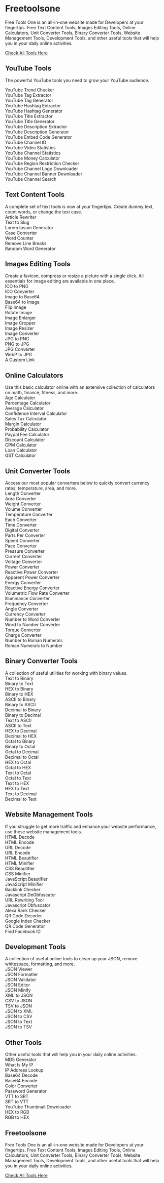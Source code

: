 # Freetoolsone
Free Tools One is an all-in-one website made for Developers at your fingertips. Free Text Content Tools, Images Editing Tools, Online Calculators, Unit Converter Tools, Binary Converter Tools, Website Management Tools, Development Tools, and other useful tools that will help you in your daily online activities.

[Check All Tools Here](https://www.freetools.one/)

<div class="card mb-3">
<div class="d-block card-header category-box text-start bg-indigo text-white">
<h2 class="card-title">YouTube Tools</h2>

The powerful YouTube tools you need to grow your YouTube audience.</div>
<div class="card-body pb-0">
<div class="row">
<div class="col-12 col-md-6 col-lg-4 mb-3">
<div class="card-body">
<div class="d-flex align-items-center">
<div>
<div class="font-weight-medium">YouTube Trend Checker</div>
</div>
</div>
</div>
</div>
<div class="col-12 col-md-6 col-lg-4 mb-3">
<div class="card-body">
<div class="d-flex align-items-center">
<div>
<div class="font-weight-medium">YouTube Tag Extractor</div>
</div>
</div>
</div>
</div>
<div class="col-12 col-md-6 col-lg-4 mb-3">
<div class="card-body">
<div class="d-flex align-items-center">
<div>
<div class="font-weight-medium">YouTube Tag Generator</div>
</div>
</div>
</div>
</div>
<div class="col-12 col-md-6 col-lg-4 mb-3">
<div class="card-body">
<div class="d-flex align-items-center">
<div>
<div class="font-weight-medium">YouTube Hashtag Extractor</div>
</div>
</div>
</div>
</div>
<div class="col-12 col-md-6 col-lg-4 mb-3">
<div class="card-body">
<div class="d-flex align-items-center">
<div>
<div class="font-weight-medium">YouTube Hashtag Generator</div>
</div>
</div>
</div>
</div>
<div class="col-12 col-md-6 col-lg-4 mb-3">
<div class="card-body">
<div class="d-flex align-items-center">
<div>
<div class="font-weight-medium">YouTube Title Extractor</div>
</div>
</div>
</div>
</div>
<div class="col-12 col-md-6 col-lg-4 mb-3">
<div class="card-body">
<div class="d-flex align-items-center">
<div>
<div class="font-weight-medium">YouTube Title Generator</div>
</div>
</div>
</div>
</div>
<div class="col-12 col-md-6 col-lg-4 mb-3">
<div class="card-body">
<div class="d-flex align-items-center">
<div>
<div class="font-weight-medium">YouTube Description Extractor</div>
</div>
</div>
</div>
</div>
<div class="col-12 col-md-6 col-lg-4 mb-3">
<div class="card-body">
<div class="d-flex align-items-center">
<div>
<div class="font-weight-medium">YouTube Description Generator</div>
</div>
</div>
</div>
</div>
<div class="col-12 col-md-6 col-lg-4 mb-3">
<div class="card-body">
<div class="d-flex align-items-center">
<div>
<div class="font-weight-medium">YouTube Embed Code Generator</div>
</div>
</div>
</div>
</div>
<div class="col-12 col-md-6 col-lg-4 mb-3">
<div class="card-body">
<div class="d-flex align-items-center">
<div>
<div class="font-weight-medium">YouTube Channel ID</div>
</div>
</div>
</div>
</div>
<div class="col-12 col-md-6 col-lg-4 mb-3">
<div class="card-body">
<div class="d-flex align-items-center">
<div>
<div class="font-weight-medium">YouTube Video Statistics</div>
</div>
</div>
</div>
</div>
<div class="col-12 col-md-6 col-lg-4 mb-3">
<div class="card-body">
<div class="d-flex align-items-center">
<div>
<div class="font-weight-medium">YouTube Channel Statistics</div>
</div>
</div>
</div>
</div>
<div class="col-12 col-md-6 col-lg-4 mb-3">
<div class="card-body">
<div class="d-flex align-items-center">
<div>
<div class="font-weight-medium">YouTube Money Calculator</div>
</div>
</div>
</div>
</div>
<div class="col-12 col-md-6 col-lg-4 mb-3">
<div class="card-body">
<div class="d-flex align-items-center">
<div>
<div class="font-weight-medium">YouTube Region Restriction Checker</div>
</div>
</div>
</div>
</div>
<div class="col-12 col-md-6 col-lg-4 mb-3">
<div class="card-body">
<div class="d-flex align-items-center">
<div>
<div class="font-weight-medium">YouTube Channel Logo Downloader</div>
</div>
</div>
</div>
</div>
<div class="col-12 col-md-6 col-lg-4 mb-3">
<div class="card-body">
<div class="d-flex align-items-center">
<div>
<div class="font-weight-medium">YouTube Channel Banner Downloader</div>
</div>
</div>
</div>
</div>
<div class="col-12 col-md-6 col-lg-4 mb-3">
<div class="card-body">
<div class="d-flex align-items-center">
<div>
<div class="font-weight-medium">YouTube Channel Search</div>
</div>
</div>
</div>
</div>
</div>
</div>
</div>

<div class="card mb-3">
<div class="d-block card-header category-box text-start bg-indigo text-white">
<h2 class="card-title">Text Content Tools</h2>
A complete set of text tools is now at your fingertips. Create dummy text, count words, or change the text case.</div>
<div class="card-body pb-0">
<div class="row">
<div class="col-12 col-md-6 col-lg-4 mb-3">
<div class="card-body">
<div class="d-flex align-items-center">
<div>
<div class="font-weight-medium">Article Rewriter</div>
</div>
</div>
</div>
</div>
<div class="col-12 col-md-6 col-lg-4 mb-3">
<div class="card-body">
<div class="d-flex align-items-center">
<div>
<div class="font-weight-medium">Text to Slug</div>
</div>
</div>
</div>
</div>
<div class="col-12 col-md-6 col-lg-4 mb-3">
<div class="card-body">
<div class="d-flex align-items-center">
<div>
<div class="font-weight-medium">Lorem Ipsum Generator</div>
</div>
</div>
</div>
</div>
<div class="col-12 col-md-6 col-lg-4 mb-3">
<div class="card-body">
<div class="d-flex align-items-center">
<div>
<div class="font-weight-medium">Case Converter</div>
</div>
</div>
</div>
</div>
<div class="col-12 col-md-6 col-lg-4 mb-3">
<div class="card-body">
<div class="d-flex align-items-center">
<div>
<div class="font-weight-medium">Word Counter</div>
</div>
</div>
</div>
</div>
<div class="col-12 col-md-6 col-lg-4 mb-3">
<div class="card-body">
<div class="d-flex align-items-center">
<div>
<div class="font-weight-medium">Remove Line Breaks</div>
</div>
</div>
</div>
</div>
<div class="col-12 col-md-6 col-lg-4 mb-3">
<div class="card-body">
<div class="d-flex align-items-center">
<div>
<div class="font-weight-medium">Random Word Generator</div>
</div>
</div>
</div>
</div>
</div>
</div>
</div>

<div class="card mb-3">
<div class="d-block card-header category-box text-start bg-indigo text-white">
<h2 class="card-title">Images Editing Tools</h2>
Create a favicon, compress or resize a picture with a single click. All essentials for image editing are available in one place.</div>
<div class="card-body pb-0">
<div class="row">
<div class="col-12 col-md-6 col-lg-4 mb-3">
<div class="card-body">
<div class="d-flex align-items-center">
<div>
<div class="font-weight-medium">ICO to PNG</div>
</div>
</div>
</div>
</div>
<div class="col-12 col-md-6 col-lg-4 mb-3">
<div class="card-body">
<div class="d-flex align-items-center">
<div>
<div class="font-weight-medium">ICO Converter</div>
</div>
</div>
</div>
</div>
<div class="col-12 col-md-6 col-lg-4 mb-3">
<div class="card-body">
<div class="d-flex align-items-center">
<div>
<div class="font-weight-medium">Image to Base64</div>
</div>
</div>
</div>
</div>
<div class="col-12 col-md-6 col-lg-4 mb-3">
<div class="card-body">
<div class="d-flex align-items-center">
<div>
<div class="font-weight-medium">Base64 to Image</div>
</div>
</div>
</div>
</div>
<div class="col-12 col-md-6 col-lg-4 mb-3">
<div class="card-body">
<div class="d-flex align-items-center">
<div>
<div class="font-weight-medium">Flip Image</div>
</div>
</div>
</div>
</div>
<div class="col-12 col-md-6 col-lg-4 mb-3">
<div class="card-body">
<div class="d-flex align-items-center">
<div>
<div class="font-weight-medium">Rotate Image</div>
</div>
</div>
</div>
</div>
<div class="col-12 col-md-6 col-lg-4 mb-3">
<div class="card-body">
<div class="d-flex align-items-center">
<div>
<div class="font-weight-medium">Image Enlarger</div>
</div>
</div>
</div>
</div>
<div class="col-12 col-md-6 col-lg-4 mb-3">
<div class="card-body">
<div class="d-flex align-items-center">
<div>
<div class="font-weight-medium">Image Cropper</div>
</div>
</div>
</div>
</div>
<div class="col-12 col-md-6 col-lg-4 mb-3">
<div class="card-body">
<div class="d-flex align-items-center">
<div>
<div class="font-weight-medium">Image Resizer</div>
</div>
</div>
</div>
</div>
<div class="col-12 col-md-6 col-lg-4 mb-3">
<div class="card-body">
<div class="d-flex align-items-center">
<div>
<div class="font-weight-medium">Image Converter</div>
</div>
</div>
</div>
</div>
<div class="col-12 col-md-6 col-lg-4 mb-3">
<div class="card-body">
<div class="d-flex align-items-center">
<div>
<div class="font-weight-medium">JPG to PNG</div>
</div>
</div>
</div>
</div>
<div class="col-12 col-md-6 col-lg-4 mb-3">
<div class="card-body">
<div class="d-flex align-items-center">
<div>
<div class="font-weight-medium">PNG to JPG</div>
</div>
</div>
</div>
</div>
<div class="col-12 col-md-6 col-lg-4 mb-3">
<div class="card-body">
<div class="d-flex align-items-center">
<div>
<div class="font-weight-medium">JPG Converter</div>
</div>
</div>
</div>
</div>
<div class="col-12 col-md-6 col-lg-4 mb-3">
<div class="card-body">
<div class="d-flex align-items-center">
<div>
<div class="font-weight-medium">WebP to JPG</div>
</div>
</div>
</div>
</div>
<div class="col-12 col-md-6 col-lg-4 mb-3">
<div class="card-body">
<div class="d-flex align-items-center">
<div>
<div class="font-weight-medium">A Custom Link</div>
</div>
</div>
</div>
</div>
</div>
</div>
</div>

<div class="card mb-3">
<div class="d-block card-header category-box text-start bg-indigo text-white">
<h2 class="card-title">Online Calculators</h2>
Use this basic calculator online with an extensive collection of calculators on math, finance, fitness, and more.</div>
<div class="card-body pb-0">
<div class="row">
<div class="col-12 col-md-6 col-lg-4 mb-3">
<div class="card-body">
<div class="d-flex align-items-center">
<div>
<div class="font-weight-medium">Age Calculator</div>
</div>
</div>
</div>
</div>
<div class="col-12 col-md-6 col-lg-4 mb-3">
<div class="card-body">
<div class="d-flex align-items-center">
<div>
<div class="font-weight-medium">Percentage Calculator</div>
</div>
</div>
</div>
</div>
<div class="col-12 col-md-6 col-lg-4 mb-3">
<div class="card-body">
<div class="d-flex align-items-center">
<div>
<div class="font-weight-medium">Average Calculator</div>
</div>
</div>
</div>
</div>
<div class="col-12 col-md-6 col-lg-4 mb-3">
<div class="card-body">
<div class="d-flex align-items-center">
<div>
<div class="font-weight-medium">Confidence Interval Calculator</div>
</div>
</div>
</div>
</div>
<div class="col-12 col-md-6 col-lg-4 mb-3">
<div class="card-body">
<div class="d-flex align-items-center">
<div>
<div class="font-weight-medium">Sales Tax Calculator</div>
</div>
</div>
</div>
</div>
<div class="col-12 col-md-6 col-lg-4 mb-3">
<div class="card-body">
<div class="d-flex align-items-center">
<div>
<div class="font-weight-medium">Margin Calculator</div>
</div>
</div>
</div>
</div>
<div class="col-12 col-md-6 col-lg-4 mb-3">
<div class="card-body">
<div class="d-flex align-items-center">
<div>
<div class="font-weight-medium">Probability Calculator</div>
</div>
</div>
</div>
</div>
<div class="col-12 col-md-6 col-lg-4 mb-3">
<div class="card-body">
<div class="d-flex align-items-center">
<div>
<div class="font-weight-medium">Paypal Fee Calculator</div>
</div>
</div>
</div>
</div>
<div class="col-12 col-md-6 col-lg-4 mb-3">
<div class="card-body">
<div class="d-flex align-items-center">
<div>
<div class="font-weight-medium">Discount Calculator</div>
</div>
</div>
</div>
</div>
<div class="col-12 col-md-6 col-lg-4 mb-3">
<div class="card-body">
<div class="d-flex align-items-center">
<div>
<div class="font-weight-medium">CPM Calculator</div>
</div>
</div>
</div>
</div>
<div class="col-12 col-md-6 col-lg-4 mb-3">
<div class="card-body">
<div class="d-flex align-items-center">
<div>
<div class="font-weight-medium">Loan Calculator</div>
</div>
</div>
</div>
</div>
<div class="col-12 col-md-6 col-lg-4 mb-3">
<div class="card-body">
<div class="d-flex align-items-center">
<div>
<div class="font-weight-medium">GST Calculator</div>
</div>
</div>
</div>
</div>
</div>
</div>
</div>
<div class="card mb-3">
<div class="d-block card-header category-box text-start bg-indigo text-white">
<h2 class="card-title">Unit Converter Tools</h2>
Access our most popular converters below to quickly convert currency rates, temperature, area, and more.</div>
<div class="card-body pb-0">
<div class="row">
<div class="col-12 col-md-6 col-lg-4 mb-3">
<div class="card-body">
<div class="d-flex align-items-center">
<div>
<div class="font-weight-medium">Length Converter</div>
</div>
</div>
</div>
</div>
<div class="col-12 col-md-6 col-lg-4 mb-3">
<div class="card-body">
<div class="d-flex align-items-center">
<div>
<div class="font-weight-medium">Area Converter</div>
</div>
</div>
</div>
</div>
<div class="col-12 col-md-6 col-lg-4 mb-3">
<div class="card-body">
<div class="d-flex align-items-center">
<div>
<div class="font-weight-medium">Weight Converter</div>
</div>
</div>
</div>
</div>
<div class="col-12 col-md-6 col-lg-4 mb-3">
<div class="card-body">
<div class="d-flex align-items-center">
<div>
<div class="font-weight-medium">Volume Converter</div>
</div>
</div>
</div>
</div>
<div class="col-12 col-md-6 col-lg-4 mb-3">
<div class="card-body">
<div class="d-flex align-items-center">
<div>
<div class="font-weight-medium">Temperature Converter</div>
</div>
</div>
</div>
</div>
<div class="col-12 col-md-6 col-lg-4 mb-3">
<div class="card-body">
<div class="d-flex align-items-center">
<div>
<div class="font-weight-medium">Each Converter</div>
</div>
</div>
</div>
</div>
<div class="col-12 col-md-6 col-lg-4 mb-3">
<div class="card-body">
<div class="d-flex align-items-center">
<div>
<div class="font-weight-medium">Time Converter</div>
</div>
</div>
</div>
</div>
<div class="col-12 col-md-6 col-lg-4 mb-3">
<div class="card-body">
<div class="d-flex align-items-center">
<div>
<div class="font-weight-medium">Digital Converter</div>
</div>
</div>
</div>
</div>
<div class="col-12 col-md-6 col-lg-4 mb-3">
<div class="card-body">
<div class="d-flex align-items-center">
<div>
<div class="font-weight-medium">Parts Per Converter</div>
</div>
</div>
</div>
</div>
<div class="col-12 col-md-6 col-lg-4 mb-3">
<div class="card-body">
<div class="d-flex align-items-center">
<div>
<div class="font-weight-medium">Speed Converter</div>
</div>
</div>
</div>
</div>
<div class="col-12 col-md-6 col-lg-4 mb-3">
<div class="card-body">
<div class="d-flex align-items-center">
<div>
<div class="font-weight-medium">Pace Converter</div>
</div>
</div>
</div>
</div>
<div class="col-12 col-md-6 col-lg-4 mb-3">
<div class="card-body">
<div class="d-flex align-items-center">
<div>
<div class="font-weight-medium">Pressure Converter</div>
</div>
</div>
</div>
</div>
<div class="col-12 col-md-6 col-lg-4 mb-3">
<div class="card-body">
<div class="d-flex align-items-center">
<div>
<div class="font-weight-medium">Current Converter</div>
</div>
</div>
</div>
</div>
<div class="col-12 col-md-6 col-lg-4 mb-3">
<div class="card-body">
<div class="d-flex align-items-center">
<div>
<div class="font-weight-medium">Voltage Converter</div>
</div>
</div>
</div>
</div>
<div class="col-12 col-md-6 col-lg-4 mb-3">
<div class="card-body">
<div class="d-flex align-items-center">
<div>
<div class="font-weight-medium">Power Converter</div>
</div>
</div>
</div>
</div>
<div class="col-12 col-md-6 col-lg-4 mb-3">
<div class="card-body">
<div class="d-flex align-items-center">
<div>
<div class="font-weight-medium">Reactive Power Converter</div>
</div>
</div>
</div>
</div>
<div class="col-12 col-md-6 col-lg-4 mb-3">
<div class="card-body">
<div class="d-flex align-items-center">
<div>
<div class="font-weight-medium">Apparent Power Converter</div>
</div>
</div>
</div>
</div>
<div class="col-12 col-md-6 col-lg-4 mb-3">
<div class="card-body">
<div class="d-flex align-items-center">
<div>
<div class="font-weight-medium">Energy Converter</div>
</div>
</div>
</div>
</div>
<div class="col-12 col-md-6 col-lg-4 mb-3">
<div class="card-body">
<div class="d-flex align-items-center">
<div>
<div class="font-weight-medium">Reactive Energy Converter</div>
</div>
</div>
</div>
</div>
<div class="col-12 col-md-6 col-lg-4 mb-3">
<div class="card-body">
<div class="d-flex align-items-center">
<div>
<div class="font-weight-medium">Volumetric Flow Rate Converter</div>
</div>
</div>
</div>
</div>
<div class="col-12 col-md-6 col-lg-4 mb-3">
<div class="card-body">
<div class="d-flex align-items-center">
<div>
<div class="font-weight-medium">Illuminance Converter</div>
</div>
</div>
</div>
</div>
<div class="col-12 col-md-6 col-lg-4 mb-3">
<div class="card-body">
<div class="d-flex align-items-center">
<div>
<div class="font-weight-medium">Frequency Converter</div>
</div>
</div>
</div>
</div>
<div class="col-12 col-md-6 col-lg-4 mb-3">
<div class="card-body">
<div class="d-flex align-items-center">
<div>
<div class="font-weight-medium">Angle Converter</div>
</div>
</div>
</div>
</div>
<div class="col-12 col-md-6 col-lg-4 mb-3">
<div class="card-body">
<div class="d-flex align-items-center">
<div>
<div class="font-weight-medium">Currency Converter</div>
</div>
</div>
</div>
</div>
<div class="col-12 col-md-6 col-lg-4 mb-3">
<div class="card-body">
<div class="d-flex align-items-center">
<div>
<div class="font-weight-medium">Number to Word Converter</div>
</div>
</div>
</div>
</div>
<div class="col-12 col-md-6 col-lg-4 mb-3">
<div class="card-body">
<div class="d-flex align-items-center">
<div>
<div class="font-weight-medium">Word to Number Converter</div>
</div>
</div>
</div>
</div>
<div class="col-12 col-md-6 col-lg-4 mb-3">
<div class="card-body">
<div class="d-flex align-items-center">
<div>
<div class="font-weight-medium">Torque Converter</div>
</div>
</div>
</div>
</div>
<div class="col-12 col-md-6 col-lg-4 mb-3">
<div class="card-body">
<div class="d-flex align-items-center">
<div>
<div class="font-weight-medium">Charge Converter</div>
</div>
</div>
</div>
</div>
<div class="col-12 col-md-6 col-lg-4 mb-3">
<div class="card-body">
<div class="d-flex align-items-center">
<div>
<div class="font-weight-medium">Number to Roman Numerals</div>
</div>
</div>
</div>
</div>
<div class="col-12 col-md-6 col-lg-4 mb-3">
<div class="card-body">
<div class="d-flex align-items-center">
<div>
<div class="font-weight-medium">Roman Numerals to Number</div>
</div>
</div>
</div>
</div>
</div>
</div>
</div>

<div class="card mb-3">
<div class="d-block card-header category-box text-start bg-indigo text-white">
<h2 class="card-title">Binary Converter Tools</h2>
A collection of useful utilities for working with binary values.</div>
<div class="card-body pb-0">
<div class="row">
<div class="col-12 col-md-6 col-lg-4 mb-3">
<div class="card-body">
<div class="d-flex align-items-center">
<div>
<div class="font-weight-medium">Text to Binary</div>
</div>
</div>
</div>
</div>
<div class="col-12 col-md-6 col-lg-4 mb-3">
<div class="card-body">
<div class="d-flex align-items-center">
<div>
<div class="font-weight-medium">Binary to Text</div>
</div>
</div>
</div>
</div>
<div class="col-12 col-md-6 col-lg-4 mb-3">
<div class="card-body">
<div class="d-flex align-items-center">
<div>
<div class="font-weight-medium">HEX to Binary</div>
</div>
</div>
</div>
</div>
<div class="col-12 col-md-6 col-lg-4 mb-3">
<div class="card-body">
<div class="d-flex align-items-center">
<div>
<div class="font-weight-medium">Binary to HEX</div>
</div>
</div>
</div>
</div>
<div class="col-12 col-md-6 col-lg-4 mb-3">
<div class="card-body">
<div class="d-flex align-items-center">
<div>
<div class="font-weight-medium">ASCII to Binary</div>
</div>
</div>
</div>
</div>
<div class="col-12 col-md-6 col-lg-4 mb-3">
<div class="card-body">
<div class="d-flex align-items-center">
<div>
<div class="font-weight-medium">Binary to ASCII</div>
</div>
</div>
</div>
</div>
<div class="col-12 col-md-6 col-lg-4 mb-3">
<div class="card-body">
<div class="d-flex align-items-center">
<div>
<div class="font-weight-medium">Decimal to Binary</div>
</div>
</div>
</div>
</div>
<div class="col-12 col-md-6 col-lg-4 mb-3">
<div class="card-body">
<div class="d-flex align-items-center">
<div>
<div class="font-weight-medium">Binary to Decimal</div>
</div>
</div>
</div>
</div>
<div class="col-12 col-md-6 col-lg-4 mb-3">
<div class="card-body">
<div class="d-flex align-items-center">
<div>
<div class="font-weight-medium">Text to ASCII</div>
</div>
</div>
</div>
</div>
<div class="col-12 col-md-6 col-lg-4 mb-3">
<div class="card-body">
<div class="d-flex align-items-center">
<div>
<div class="font-weight-medium">ASCII to Text</div>
</div>
</div>
</div>
</div>
<div class="col-12 col-md-6 col-lg-4 mb-3">
<div class="card-body">
<div class="d-flex align-items-center">
<div>
<div class="font-weight-medium">HEX to Decimal</div>
</div>
</div>
</div>
</div>
<div class="col-12 col-md-6 col-lg-4 mb-3">
<div class="card-body">
<div class="d-flex align-items-center">
<div>
<div class="font-weight-medium">Decimal to HEX</div>
</div>
</div>
</div>
</div>
<div class="col-12 col-md-6 col-lg-4 mb-3">
<div class="card-body">
<div class="d-flex align-items-center">
<div>
<div class="font-weight-medium">Octal to Binary</div>
</div>
</div>
</div>
</div>
<div class="col-12 col-md-6 col-lg-4 mb-3">
<div class="card-body">
<div class="d-flex align-items-center">
<div>
<div class="font-weight-medium">Binary to Octal</div>
</div>
</div>
</div>
</div>
<div class="col-12 col-md-6 col-lg-4 mb-3">
<div class="card-body">
<div class="d-flex align-items-center">
<div>
<div class="font-weight-medium">Octal to Decimal</div>
</div>
</div>
</div>
</div>
<div class="col-12 col-md-6 col-lg-4 mb-3">
<div class="card-body">
<div class="d-flex align-items-center">
<div>
<div class="font-weight-medium">Decimal to Octal</div>
</div>
</div>
</div>
</div>
<div class="col-12 col-md-6 col-lg-4 mb-3">
<div class="card-body">
<div class="d-flex align-items-center">
<div>
<div class="font-weight-medium">HEX to Octal</div>
</div>
</div>
</div>
</div>
<div class="col-12 col-md-6 col-lg-4 mb-3">
<div class="card-body">
<div class="d-flex align-items-center">
<div>
<div class="font-weight-medium">Octal to HEX</div>
</div>
</div>
</div>
</div>
<div class="col-12 col-md-6 col-lg-4 mb-3">
<div class="card-body">
<div class="d-flex align-items-center">
<div>
<div class="font-weight-medium">Text to Octal</div>
</div>
</div>
</div>
</div>
<div class="col-12 col-md-6 col-lg-4 mb-3">
<div class="card-body">
<div class="d-flex align-items-center">
<div>
<div class="font-weight-medium">Octal to Text</div>
</div>
</div>
</div>
</div>
<div class="col-12 col-md-6 col-lg-4 mb-3">
<div class="card-body">
<div class="d-flex align-items-center">
<div>
<div class="font-weight-medium">Text to HEX</div>
</div>
</div>
</div>
</div>
<div class="col-12 col-md-6 col-lg-4 mb-3">
<div class="card-body">
<div class="d-flex align-items-center">
<div>
<div class="font-weight-medium">HEX to Text</div>
</div>
</div>
</div>
</div>
<div class="col-12 col-md-6 col-lg-4 mb-3">
<div class="card-body">
<div class="d-flex align-items-center">
<div>
<div class="font-weight-medium">Text to Decimal</div>
</div>
</div>
</div>
</div>
<div class="col-12 col-md-6 col-lg-4 mb-3">
<div class="card-body">
<div class="d-flex align-items-center">
<div>
<div class="font-weight-medium">Decimal to Text</div>
</div>
</div>
</div>
</div>
</div>
</div>
</div>

<div class="card mb-3">
<div class="d-block card-header category-box text-start bg-indigo text-white">
<h2 class="card-title">Website Management Tools</h2>
If you struggle to get more traffic and enhance your website performance, use these website management tools.</div>
<div class="card-body pb-0">
<div class="row">
<div class="col-12 col-md-6 col-lg-4 mb-3">
<div class="card-body">
<div class="d-flex align-items-center">
<div>
<div class="font-weight-medium">HTML Decode</div>
</div>
</div>
</div>
</div>
<div class="col-12 col-md-6 col-lg-4 mb-3">
<div class="card-body">
<div class="d-flex align-items-center">
<div>
<div class="font-weight-medium">HTML Encode</div>
</div>
</div>
</div>
</div>
<div class="col-12 col-md-6 col-lg-4 mb-3">
<div class="card-body">
<div class="d-flex align-items-center">
<div>
<div class="font-weight-medium">URL Decode</div>
</div>
</div>
</div>
</div>
<div class="col-12 col-md-6 col-lg-4 mb-3">
<div class="card-body">
<div class="d-flex align-items-center">
<div>
<div class="font-weight-medium">URL Encode</div>
</div>
</div>
</div>
</div>
<div class="col-12 col-md-6 col-lg-4 mb-3">
<div class="card-body">
<div class="d-flex align-items-center">
<div>
<div class="font-weight-medium">HTML Beautifier</div>
</div>
</div>
</div>
</div>
<div class="col-12 col-md-6 col-lg-4 mb-3">
<div class="card-body">
<div class="d-flex align-items-center">
<div>
<div class="font-weight-medium">HTML Minifier</div>
</div>
</div>
</div>
</div>
<div class="col-12 col-md-6 col-lg-4 mb-3">
<div class="card-body">
<div class="d-flex align-items-center">
<div>
<div class="font-weight-medium">CSS Beautifier</div>
</div>
</div>
</div>
</div>
<div class="col-12 col-md-6 col-lg-4 mb-3">
<div class="card-body">
<div class="d-flex align-items-center">
<div>
<div class="font-weight-medium">CSS Minifier</div>
</div>
</div>
</div>
</div>
<div class="col-12 col-md-6 col-lg-4 mb-3">
<div class="card-body">
<div class="d-flex align-items-center">
<div>
<div class="font-weight-medium">JavaScript Beautifier</div>
</div>
</div>
</div>
</div>
<div class="col-12 col-md-6 col-lg-4 mb-3">
<div class="card-body">
<div class="d-flex align-items-center">
<div>
<div class="font-weight-medium">JavaScript Minifier</div>
</div>
</div>
</div>
</div>
<div class="col-12 col-md-6 col-lg-4 mb-3">
<div class="card-body">
<div class="d-flex align-items-center">
<div>
<div class="font-weight-medium">Backlink Checker</div>
</div>
</div>
</div>
</div>
<div class="col-12 col-md-6 col-lg-4 mb-3">
<div class="card-body">
<div class="d-flex align-items-center">
<div>
<div class="font-weight-medium">Javascript DeObfuscator</div>
</div>
</div>
</div>
</div>
<div class="col-12 col-md-6 col-lg-4 mb-3">
<div class="card-body">
<div class="d-flex align-items-center">
<div>
<div class="font-weight-medium">URL Rewriting Tool</div>
</div>
</div>
</div>
</div>
<div class="col-12 col-md-6 col-lg-4 mb-3">
<div class="card-body">
<div class="d-flex align-items-center">
<div>
<div class="font-weight-medium">Javascript Obfuscator</div>
</div>
</div>
</div>
</div>
<div class="col-12 col-md-6 col-lg-4 mb-3">
<div class="card-body">
<div class="d-flex align-items-center">
<div>
<div class="font-weight-medium">Alexa Rank Checker</div>
</div>
</div>
</div>
</div>
<div class="col-12 col-md-6 col-lg-4 mb-3">
<div class="card-body">
<div class="d-flex align-items-center">
<div>
<div class="font-weight-medium">QR Code Decoder</div>
</div>
</div>
</div>
</div>
<div class="col-12 col-md-6 col-lg-4 mb-3">
<div class="card-body">
<div class="d-flex align-items-center">
<div>
<div class="font-weight-medium">Google Index Checker</div>
</div>
</div>
</div>
</div>
<div class="col-12 col-md-6 col-lg-4 mb-3">
<div class="card-body">
<div class="d-flex align-items-center">
<div>
<div class="font-weight-medium">QR Code Generator</div>
</div>
</div>
</div>
</div>
<div class="col-12 col-md-6 col-lg-4 mb-3">
<div class="card-body">
<div class="d-flex align-items-center">
<div>
<div class="font-weight-medium">Find Facebook ID</div>
</div>
</div>
</div>
</div>
</div>
</div>
</div>

<div class="card mb-3">
<div class="d-block card-header category-box text-start bg-indigo text-white">
<h2 class="card-title">Development Tools</h2>
A collection of useful online tools to clean up your JSON, remove whitespace, formatting, and more.</div>
<div class="card-body pb-0">
<div class="row">
<div class="col-12 col-md-6 col-lg-4 mb-3">
<div class="card-body">
<div class="d-flex align-items-center">
<div>
<div class="font-weight-medium">JSON Viewer</div>
</div>
</div>
</div>
</div>
<div class="col-12 col-md-6 col-lg-4 mb-3">
<div class="card-body">
<div class="d-flex align-items-center">
<div>
<div class="font-weight-medium">JSON Formatter</div>
</div>
</div>
</div>
</div>
<div class="col-12 col-md-6 col-lg-4 mb-3">
<div class="card-body">
<div class="d-flex align-items-center">
<div>
<div class="font-weight-medium">JSON Validator</div>
</div>
</div>
</div>
</div>
<div class="col-12 col-md-6 col-lg-4 mb-3">
<div class="card-body">
<div class="d-flex align-items-center">
<div>
<div class="font-weight-medium">JSON Editor</div>
</div>
</div>
</div>
</div>
<div class="col-12 col-md-6 col-lg-4 mb-3">
<div class="card-body">
<div class="d-flex align-items-center">
<div>
<div class="font-weight-medium">JSON Minify</div>
</div>
</div>
</div>
</div>
<div class="col-12 col-md-6 col-lg-4 mb-3">
<div class="card-body">
<div class="d-flex align-items-center">
<div>
<div class="font-weight-medium">XML to JSON</div>
</div>
</div>
</div>
</div>
<div class="col-12 col-md-6 col-lg-4 mb-3">
<div class="card-body">
<div class="d-flex align-items-center">
<div>
<div class="font-weight-medium">CSV to JSON</div>
</div>
</div>
</div>
</div>
<div class="col-12 col-md-6 col-lg-4 mb-3">
<div class="card-body">
<div class="d-flex align-items-center">
<div>
<div class="font-weight-medium">TSV to JSON</div>
</div>
</div>
</div>
</div>
<div class="col-12 col-md-6 col-lg-4 mb-3">
<div class="card-body">
<div class="d-flex align-items-center">
<div>
<div class="font-weight-medium">JSON to XML</div>
</div>
</div>
</div>
</div>
<div class="col-12 col-md-6 col-lg-4 mb-3">
<div class="card-body">
<div class="d-flex align-items-center">
<div>
<div class="font-weight-medium">JSON to CSV</div>
</div>
</div>
</div>
</div>
<div class="col-12 col-md-6 col-lg-4 mb-3">
<div class="card-body">
<div class="d-flex align-items-center">
<div>
<div class="font-weight-medium">JSON to Text</div>
</div>
</div>
</div>
</div>
<div class="col-12 col-md-6 col-lg-4 mb-3">
<div class="card-body">
<div class="d-flex align-items-center">
<div>
<div class="font-weight-medium">JSON to TSV</div>
</div>
</div>
</div>
</div>
</div>
</div>
</div>
<div class="card mb-3">
<div class="d-block card-header category-box text-start bg-indigo text-white">
<h2 class="card-title">Other Tools</h2>
Other useful tools that will help you in your daily online activities.</div>
<div class="card-body pb-0">
<div class="row">
<div class="col-12 col-md-6 col-lg-4 mb-3">
<div class="card-body">
<div class="d-flex align-items-center">
<div>
<div class="font-weight-medium">MD5 Generator</div>
</div>
</div>
</div>
</div>
<div class="col-12 col-md-6 col-lg-4 mb-3">
<div class="card-body">
<div class="d-flex align-items-center">
<div>
<div class="font-weight-medium">What Is My IP</div>
</div>
</div>
</div>
</div>
<div class="col-12 col-md-6 col-lg-4 mb-3">
<div class="card-body">
<div class="d-flex align-items-center">
<div>
<div class="font-weight-medium">IP Address Lookup</div>
</div>
</div>
</div>
</div>
<div class="col-12 col-md-6 col-lg-4 mb-3">
<div class="card-body">
<div class="d-flex align-items-center">
<div>
<div class="font-weight-medium">Base64 Decode</div>
</div>
</div>
</div>
</div>
<div class="col-12 col-md-6 col-lg-4 mb-3">
<div class="card-body">
<div class="d-flex align-items-center">
<div>
<div class="font-weight-medium">Base64 Encode</div>
</div>
</div>
</div>
</div>
<div class="col-12 col-md-6 col-lg-4 mb-3">
<div class="card-body">
<div class="d-flex align-items-center">
<div>
<div class="font-weight-medium">Color Converter</div>
</div>
</div>
</div>
</div>
<div class="col-12 col-md-6 col-lg-4 mb-3">
<div class="card-body">
<div class="d-flex align-items-center">
<div>
<div class="font-weight-medium">Password Generator</div>
</div>
</div>
</div>
</div>
<div class="col-12 col-md-6 col-lg-4 mb-3">
<div class="card-body">
<div class="d-flex align-items-center">
<div>
<div class="font-weight-medium">VTT to SRT</div>
</div>
</div>
</div>
</div>
<div class="col-12 col-md-6 col-lg-4 mb-3">
<div class="card-body">
<div class="d-flex align-items-center">
<div>
<div class="font-weight-medium">SRT to VTT</div>
</div>
</div>
</div>
</div>
<div class="col-12 col-md-6 col-lg-4 mb-3">
<div class="card-body">
<div class="d-flex align-items-center">
<div>
<div class="font-weight-medium">YouTube Thumbnail Downloader</div>
</div>
</div>
</div>
</div>
<div class="col-12 col-md-6 col-lg-4 mb-3">
<div class="card-body">
<div class="d-flex align-items-center">
<div>
<div class="font-weight-medium">HEX to RGB</div>
</div>
</div>
</div>
</div>
<div class="col-12 col-md-6 col-lg-4 mb-3">
<div class="card-body">
<div class="d-flex align-items-center">
<div>
<div class="font-weight-medium">RGB to HEX</div>
</div>
</div>
</div>
</div>
</div>
</div>
</div>


## Freetoolsone
Free Tools One is an all-in-one website made for Developers at your fingertips. Free Text Content Tools, Images Editing Tools, Online Calculators, Unit Converter Tools, Binary Converter Tools, Website Management Tools, Development Tools, and other useful tools that will help you in your daily online activities.

[Check All Tools Here](https://www.freetools.one/)
